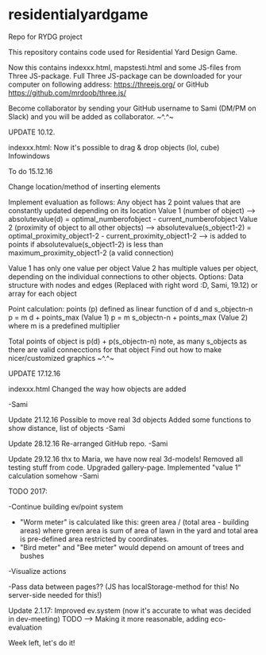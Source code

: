 # residentialyardgame
Repo for RYDG project

This repository contains code used for Residential Yard Design Game.

Now this contains indexxx.html, mapstesti.html and some JS-files from Three JS-package. Full Three JS-package can be downloaded for your computer on following address: https://threejs.org/ or GitHub https://github.com/mrdoob/three.js/

Become collaborator by sending your GitHub username to Sami (DM/PM on Slack) and you will be added as collaborator.
~^.^~

UPDATE 10.12.

indexxx.html: Now it's possible to drag & drop objects (lol, cube) Infowindows

To do 15.12.16

Change location/method of inserting elements

Implement evaluation as follows: Any object has 2 point values that are constantly updated depending on its location Value 1 (number of object) --> absolutevalue(d) = optimal_numberofobject - current_numberofobject Value 2 (proximity of object to all other objects) --> absolutevalue(s_object1-2) = optimal_proximity_object1-2 - current_proximity_object1-2 --> is added to points if absolutevalue(s_object1-2) is less than maximum_proximity_object1-2 (a valid connection)

Value 1 has only one value per object Value 2 has multiple values per object, depending on the individual connections to other objects. Options: Data structure with nodes and edges (Replaced with right word :D, Sami, 19.12) or array for each object

Point calculation: points (p) defined as linear function of d and s_objectn-n p = m d + points_max (Value 1) p = m s_objectn-n + points_max (Value 2) where m is a predefined multiplier

Total points of object is p(d) + p(s_objectn-n) note, as many s_objects as there are valid connecctions for that object
Find out how to make nicer/customized graphics
~^.^~

UPDATE 17.12.16

indexxx.html Changed the way how objects are added

-Sami

Update 21.12.16 Possible to move real 3d objects Added some functions to show distance, list of objects -Sami

Update 28.12.16 Re-arranged GitHub repo. -Sami

Update 29.12.16 thx to Maria, we have now real 3d-models! Removed all testing stuff from code. Upgraded gallery-page. Implemented "value 1" calculation somehow -Sami

TODO 2017:

-Continue building ev/point system

  - "Worm meter" is calculated like this: green area / (total area - building areas) where green area is sum of area of lawn in the yard and total area is pre-defined area restricted by coordinates.
  - "Bird meter" and "Bee meter" would depend on amount of trees and bushes

-Visualize actions

-Pass data between pages?? (JS has localStorage-method for this! No server-side needed for this!)

Update 2.1.17: Improved ev.system (now it's accurate to what was decided in dev-meeting)
TODO --> Making it more reasonable, adding eco-evaluation

Week left, let's do it!

